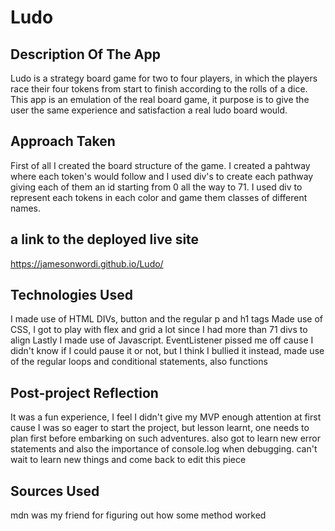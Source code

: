 # Ludo

## Description Of The App

Ludo is a strategy board game for two to four players, in which the players race their four tokens
from start to finish according to the rolls of a dice. This app is an emulation of the real board game, it purpose is to give the user the same 
experience and satisfaction a real ludo board would. 


## Approach Taken
First of all I created the board structure of the game. I created a pahtway where each token's would follow and I used div's to create each pathway giving each of them an id starting from 0 all the way to 71.
I used div to represent each tokens in each color and game them classes of different names.


## a link to the deployed live site 

https://jamesonwordi.github.io/Ludo/

## Technologies Used

I made use of HTML DIVs, button and the regular p and h1 tags
Made use of CSS, I got to play with flex and grid a lot since I had more than 71 divs to align
Lastly I made use of Javascript. EventListener pissed me off cause I didn't know if I could pause it or not,
but I think I bullied it instead, made use of the regular loops and conditional statements, also functions

## Post-project Reflection

It was a fun experience, I feel I didn't give my MVP enough attention at first cause I was so eager to start the project,
but lesson learnt, one needs to plan first before embarking on such adventures. also got to learn new error statements and also 
the importance of console.log when debugging. can't wait to learn new things and come back to edit this piece

## Sources Used

mdn was my friend for figuring out how some method worked
